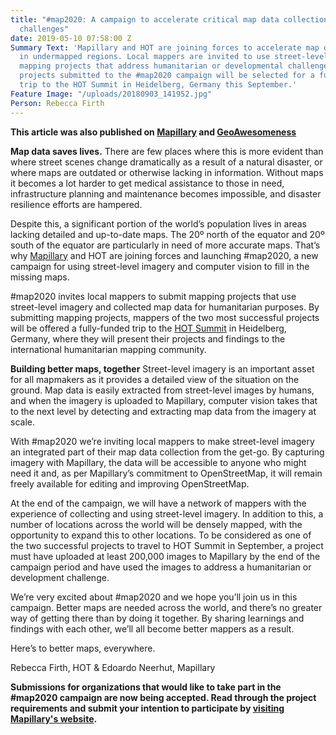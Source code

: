 ```yaml
---
title: "#map2020: A campaign to accelerate critical map data collection for humanitarian
  challenges"
date: 2019-05-10 07:58:00 Z
Summary Text: 'Mapillary and HOT are joining forces to accelerate map data collection
  in undermapped regions. Local mappers are invited to use street-level imagery in
  mapping projects that address humanitarian or developmental challenges. Two of the
  projects submitted to the #map2020 campaign will be selected for a fully-funded
  trip to the HOT Summit in Heidelberg, Germany this September.'
Feature Image: "/uploads/20180903_141952.jpg"
Person: Rebecca Firth
---
```


**This article was also published on [Mapillary](https://blog.mapillary.com/update/2019/05/09/launching-map-2020.html) and [GeoAwesomeness](https://t.co/Hy1RA69HH6)**

**Map data saves lives.** There are few places where this is more evident than where street scenes change dramatically as a result of a natural disaster, or where maps are outdated or otherwise lacking in information. Without maps it becomes a lot harder to get medical assistance to those in need, infrastructure planning and maintenance becomes impossible, and disaster resilience efforts are hampered.

Despite this, a significant portion of the world’s population lives in areas lacking detailed and up-to-date maps. The 20º north of the equator and 20º south of the equator are particularly in need of more accurate maps. That’s why [Mapillary](https://www.mapillary.com/) and HOT are joining forces and launching #map2020, a new campaign for using street-level imagery and computer vision to fill in the missing maps.

#map2020 invites local mappers to submit mapping projects that use street-level imagery and collected map data for humanitarian purposes. By submitting mapping projects, mappers of the two most successful projects will be offered a fully-funded trip to the [HOT Summit](http://summit2019.hotosm.org) in Heidelberg, Germany, where they will present their projects and findings to the international humanitarian mapping community.

**Building better maps, together**
Street-level imagery is an important asset for all mapmakers as it provides a detailed view of the situation on the ground. Map data is easily extracted from street-level images by humans, and when the imagery is uploaded to Mapillary, computer vision takes that to the next level by detecting and extracting map data from the imagery at scale. 

With #map2020 we’re inviting local mappers to make street-level imagery an integrated part of their map data collection from the get-go. By capturing imagery with Mapillary, the data will be accessible to anyone who might need it and, as per Mapillary’s commitment to OpenStreetMap, it will remain freely available for editing and improving OpenStreetMap.

At the end of the campaign, we will have a network of mappers with the experience of collecting and using street-level imagery. In addition to this, a number of locations across the world will be densely mapped, with the opportunity to expand this to other locations. To be considered as one of the two successful projects to travel to HOT Summit in September, a project must have uploaded at least 200,000 images to Mapillary by the end of the campaign period and have used the images to address a humanitarian or development challenge.

We’re very excited about #map2020 and we hope you’ll join us in this campaign. Better maps are needed across the world, and there’s no greater way of getting there than by doing it together. By sharing learnings and findings with each other, we’ll all become better mappers as a result.

Here’s to better maps, everywhere.

Rebecca Firth, HOT & Edoardo Neerhut, Mapillary


**Submissions for organizations that would like to take part in the #map2020 campaign are now being accepted. Read through the project requirements and submit your intention to participate by [visiting Mapillary's website](https://www.mapillary.com/map2020).**